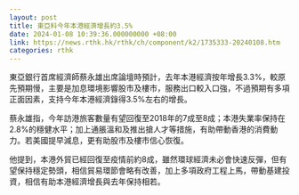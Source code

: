 ```yaml
---
layout: post
title: 東亞料今年本港經濟增長約3.5%
date: 2024-01-08 10:39:36.000000000 +08:00
link: https://news.rthk.hk/rthk/ch/component/k2/1735333-20240108.htm
categories: rthk
---
```


東亞銀行首席經濟師蔡永雄出席論壇時預計，去年本港經濟按年增長3.3%，較原先預期慢，主要是加息環境影響股市及樓市，服務出口較入口強，不過預期有多項正面因素，支持今年本港經濟錄得3.5%左右的增長。

蔡永雄指，今年訪港旅客數量有望回復至2018年的7成至8成；本港失業率保持在2.8%的穩健水平；加上通脹溫和及推出搶人才等措施，有助帶動香港的消費動力。若美國提早減息，更有助股市及樓市信心恢復。

他提到，本港外貿已經回復至疫情前約8成，雖然環球經濟未必會快速反彈，但有望保持穩定勢頭，相信貿易環節會略有改善，加上多項政府工程上馬，帶動基建投資，相信有助本港經濟增長與去年保持相若。

